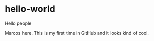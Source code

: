 # hello-world

Hello people

Marcos here.  This is my first time in GitHub and it looks kind of cool.
